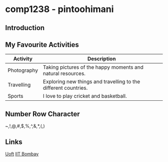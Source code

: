 # comp1238 - pintoohimani
## Introduction

## My Favourite Activities

| Activity      | Description                                                          |
|---------------|----------------------------------------------------------------------|
| Photography   | Taking pictures of the happy moments and natural resources.|
| Travelling    | Exploring new things and travelling to the different countries.|
| Sports        | I love to play cricket and basketball.|

## Number Row Character
~,!,@,#,$,%,^,&,*,(,)

## Links
[Uoft](https://www.google.com/url?sa=t&source=web&rct=j&opi=89978449&url=https://future.utoronto.ca/newly-admitted-students/checklist/a-z-list-of-links-for-students/&ved=2ahUKEwjm3-GVp8qIAxUhFTQIHUAeB3IQFnoECB8QAQ&usg=AOvVaw2mNw200h8QwUo6_XfNF4qU)
[IIT Bombay](https://www.iitb.ac.in)
